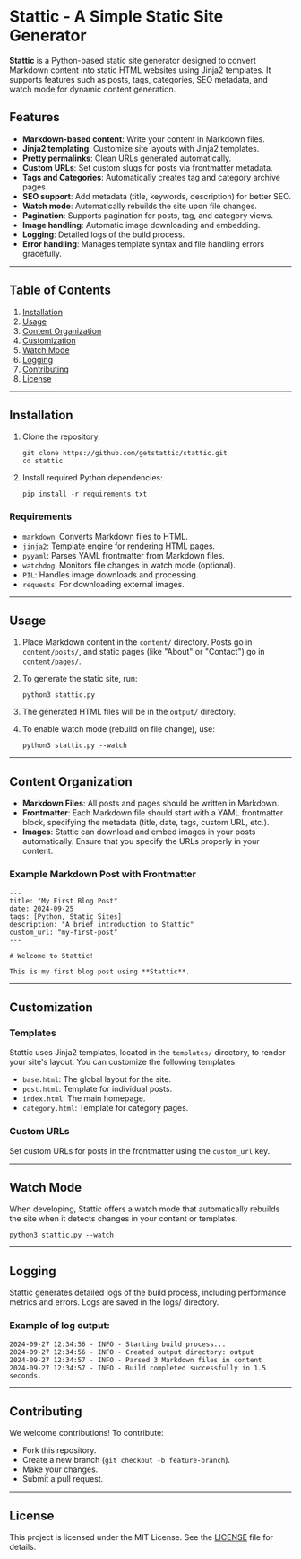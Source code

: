 # Stattic - A Simple Static Site Generator

**Stattic** is a Python-based static site generator designed to convert Markdown content into static HTML websites using Jinja2 templates. It supports features such as posts, tags, categories, SEO metadata, and watch mode for dynamic content generation.

## Features

- **Markdown-based content**: Write your content in Markdown files.
- **Jinja2 templating**: Customize site layouts with Jinja2 templates.
- **Pretty permalinks**: Clean URLs generated automatically.
- **Custom URLs**: Set custom slugs for posts via frontmatter metadata.
- **Tags and Categories**: Automatically creates tag and category archive pages.
- **SEO support**: Add metadata (title, keywords, description) for better SEO.
- **Watch mode**: Automatically rebuilds the site upon file changes.
- **Pagination**: Supports pagination for posts, tag, and category views.
- **Image handling**: Automatic image downloading and embedding.
- **Logging**: Detailed logs of the build process.
- **Error handling**: Manages template syntax and file handling errors gracefully.

---

## Table of Contents

1. [Installation](#installation)
2. [Usage](#usage)
3. [Content Organization](#content-organization)
4. [Customization](#customization)
5. [Watch Mode](#watch-mode)
6. [Logging](#logging)
7. [Contributing](#contributing)
8. [License](#license)

---

## Installation

1. Clone the repository:

    ```
    git clone https://github.com/getstattic/stattic.git
    cd stattic
    ```

2. Install required Python dependencies:

    ```
    pip install -r requirements.txt
    ```

### Requirements

- `markdown`: Converts Markdown files to HTML.
- `jinja2`: Template engine for rendering HTML pages.
- `pyyaml`: Parses YAML frontmatter from Markdown files.
- `watchdog`: Monitors file changes in watch mode (optional).
- `PIL`: Handles image downloads and processing.
- `requests`: For downloading external images.

---

## Usage

1. Place Markdown content in the `content/` directory. Posts go in `content/posts/`, and static pages (like "About" or "Contact") go in `content/pages/`.

2. To generate the static site, run:

    ```
    python3 stattic.py
    ```

3. The generated HTML files will be in the `output/` directory.

4. To enable watch mode (rebuild on file change), use:

    ```
    python3 stattic.py --watch
    ```

---

## Content Organization

- **Markdown Files**: All posts and pages should be written in Markdown.
- **Frontmatter**: Each Markdown file should start with a YAML frontmatter block, specifying the metadata (title, date, tags, custom URL, etc.).
- **Images**: Stattic can download and embed images in your posts automatically. Ensure that you specify the URLs properly in your content.

### Example Markdown Post with Frontmatter

```
---
title: "My First Blog Post"
date: 2024-09-25
tags: [Python, Static Sites]
description: "A brief introduction to Stattic"
custom_url: "my-first-post"
---

# Welcome to Stattic!

This is my first blog post using **Stattic**.
```

---

## Customization

### Templates
Stattic uses Jinja2 templates, located in the `templates/` directory, to render your site's layout. You can customize the following templates:

* `base.html`: The global layout for the site.
* `post.html`: Template for individual posts.
* `index.html`: The main homepage.
* `category.html`: Template for category pages.

### Custom URLs
Set custom URLs for posts in the frontmatter using the `custom_url` key.

---

## Watch Mode

When developing, Stattic offers a watch mode that automatically rebuilds the site when it detects changes in your content or templates.

```
python3 stattic.py --watch
```

---

## Logging

Stattic generates detailed logs of the build process, including performance metrics and errors. Logs are saved in the logs/ directory.

### Example of log output:

```
2024-09-27 12:34:56 - INFO - Starting build process...
2024-09-27 12:34:56 - INFO - Created output directory: output
2024-09-27 12:34:57 - INFO - Parsed 3 Markdown files in content
2024-09-27 12:34:57 - INFO - Build completed successfully in 1.5 seconds.
```

---

## Contributing

We welcome contributions! To contribute:

* Fork this repository.
* Create a new branch (`git checkout -b feature-branch`).
* Make your changes.
* Submit a pull request.

---

## License

This project is licensed under the MIT License. See the [LICENSE](/LICENSE) file for details.